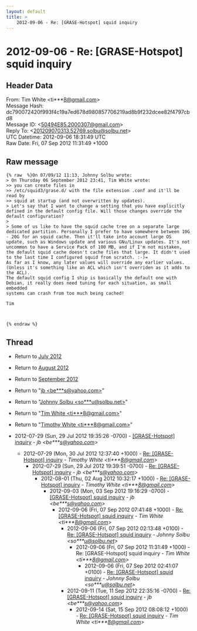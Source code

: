 ```yaml
---
layout: default
title: >
    2012-09-06 - Re: [GRASE-Hotspot] squid inquiry
---
```


# 2012-09-06 - Re: [GRASE-Hotspot] squid inquiry

## Header Data

From: Tim White \<ti***8@gmail.com\><br>
Message Hash: dc790072420f993f4c19a7ed678d980857706219ad8b9f232dcee82f4797cbd8<br>
Message ID: \<50494E85.2000307@gmail.com\><br>
Reply To: \<201209070313.52769.solbu@solbu.net\><br>
UTC Datetime: 2012-09-06 18:31:49 UTC<br>
Raw Date: Fri, 07 Sep 2012 11:31:49 +1000<br>

## Raw message

```
{% raw  %}On 07/09/12 11:13, Johnny Solbu wrote:
> On Thursday 06 September 2012 23:41, Tim White wrote:
>> you can create files in
>> /etc/squid3/grase.d/ with the file extension .conf and it'll be read by
>> squid at startup (and not overwritten by updates).
> Let's say that I want to change a setting that you have explicitly defined in the default config file. Will those changes override the default configuration?
>
> Some of us like to have the squid cache tree on a separate large dedicated partition. Personally I prefer to have somewhere between 10G - 20G for an squid cache. Then it'll take into account large OS update, such as Windows update and various GNu/Linux updates. It's not uncommon to have a Service Pack of 100 MB, and if I'm not mistaken, the default squid cache doesn't cache files that large. It didn't used to the last time I configured squid from scratch. :-)=
As far as I know, any later values will override any earlier values. 
(Unless it's something like an ACL which isn't overriden as it adds to 
the ACL).
The default squid config I ship is basically the default one with 
Debian, it really does need tuning for each situation, as small embedded 
systems can crash from too much being cached!

Tim



{% endraw %}
```

## Thread

+ Return to [July 2012](/archive/2012/07)
+ Return to [August 2012](/archive/2012/08)
+ Return to [September 2012](/archive/2012/09)

+ Return to "[jb <be***s<span>@</span>yahoo.com>](/authors/be___s_at_yahoo_com)"
+ Return to "[Johnny Solbu <so***u<span>@</span>solbu.net>](/authors/so___u_at_solbu_net)"
+ Return to "[Tim White <ti***8<span>@</span>gmail.com>](/authors/ti___8_at_gmail_com)"
+ Return to "[Timothy White <ti***8<span>@</span>gmail.com>](/authors/ti___8_at_gmail_com)"

+ 2012-07-29 (Sun, 29 Jul 2012 19:35:26 -0700) - [[GRASE-Hotspot] inquiry](/archive/2012/07/2317189dbd582f369819865dee16892230fddcc270a244c174cb967d1c6ff63f) - _jb \<be***s@yahoo.com\>_
  + 2012-07-29 (Mon, 30 Jul 2012 12:37:40 +1000) - [Re: [GRASE-Hotspot] inquiry](/archive/2012/07/6caf143310b365169d03660b3ea4d305af74fedd4c5374e052039f73cdf44cce) - _Timothy White \<ti***8@gmail.com\>_
    + 2012-07-29 (Sun, 29 Jul 2012 19:39:51 -0700) - [Re: [GRASE-Hotspot] inquiry](/archive/2012/07/43d847a3a8f13b8dbae1dd565d968f98491299dec925aff6cba242db25818fcd) - _jb \<be***s@yahoo.com\>_
      + 2012-08-01 (Thu, 02 Aug 2012 10:32:17 +1000) - [Re: [GRASE-Hotspot] inquiry](/archive/2012/08/e8f007dded26dcfb1f48717da92676addee9d423489aa48749d82c0e2154a74a) - _Timothy White \<ti***8@gmail.com\>_
        + 2012-09-03 (Mon, 03 Sep 2012 19:16:29 -0700) - [[GRASE-Hotspot] squid inquiry](/archive/2012/09/204fdccf95341fefd2acc248f66b8a3a9b7b5717be270e4b32a095db00594481) - _jb \<be***s@yahoo.com\>_
          + 2012-09-06 (Fri, 07 Sep 2012 07:41:48 +1000) - [Re: [GRASE-Hotspot] squid inquiry](/archive/2012/09/82c71c8145702e946ff6517767905c71f622c9ce1ae23f32b8de982b8ac9d266) - _Tim White \<ti***8@gmail.com\>_
            + 2012-09-06 (Fri, 07 Sep 2012 02:13:48 +0100) - [Re: [GRASE-Hotspot] squid inquiry](/archive/2012/09/2edfcf8fa85fd0bac659e8530910034f3adaab211764070078484c7e77478bfa) - _Johnny Solbu \<so***u@solbu.net\>_
              + 2012-09-06 (Fri, 07 Sep 2012 11:31:49 +1000) - Re: [GRASE-Hotspot] squid inquiry - _Tim White \<ti***8@gmail.com\>_
                + 2012-09-06 (Fri, 07 Sep 2012 02:41:07 +0100) - [Re: [GRASE-Hotspot] squid inquiry](/archive/2012/09/59eb65fc54ccd3e05b3de8f3365c3bf78aea41fb40205cf14c3fe5394e58fee5) - _Johnny Solbu \<so***u@solbu.net\>_
            + 2012-09-11 (Tue, 11 Sep 2012 22:35:16 -0700) - [Re: [GRASE-Hotspot] squid inquiry](/archive/2012/09/1d46db4099b0bb9c91c24d293a98e44d57bc92f35b41aca07da0e419877652aa) - _jb \<be***s@yahoo.com\>_
              + 2012-09-14 (Sat, 15 Sep 2012 08:08:12 +1000) - [Re: [GRASE-Hotspot] squid inquiry](/archive/2012/09/764015274979d7d335005600e86063b2b213ab4fc3d48fdc79ae96d1f69a0c6d) - _Tim White \<ti***8@gmail.com\>_

